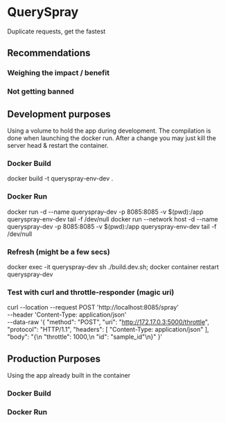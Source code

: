 # QuerySpray
 Duplicate requests, get the fastest


 ## Recommendations
### Weighing the impact / benefit
<!-- TODO -->
### Not getting banned
<!-- TODO -->


## Development purposes
Using a volume to hold the app during development. The compilation is done when launching the docker run.
After a change you may just kill the server head & restart the container. 
### Docker Build
docker build -t queryspray-env-dev .

### Docker Run
<!-- The -d & tail will keep the container running -->
docker run -d --name queryspray-dev -p 8085:8085 -v $(pwd):/app queryspray-env-dev tail -f /dev/null
docker run --network host -d --name queryspray-dev -p 8085:8085 -v $(pwd):/app queryspray-env-dev tail -f /dev/null

### Refresh (might be a few secs)
docker exec -it queryspray-dev sh ./build.dev.sh; docker container restart queryspray-dev

### Test with curl and throttle-responder (magic uri)
curl --location --request POST 'http://localhost:8085/spray' \
--header 'Content-Type: application/json' \
--data-raw '{
    "method": "POST",
    "uri": "http://172.17.0.3:5000/throttle",
    "protocol": "HTTP/1.1",
    "headers": [
        "Content-Type: application/json"
    ],
    "body": "{\n    \"throttle\": 1000,\n    \"id\": \"sample_id\"\n}"
}'

## Production Purposes
Using the app already built in the container

### Docker Build
<!-- TODO -->

### Docker Run
<!-- TODO -->
